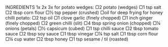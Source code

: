 INGREDIENTS 
1x
2x
3x
for potato wedges:
▢2 potato (wedges)
▢1 tsp salt
▢2 tbsp corn flour
▢½ tsp pepper (crushed)
▢oil for deep frying
for honey chilli potato:
▢2 tsp oil
▢1 clove garlic (finely chopped)
▢1 inch ginger (finely chopped)
▢2 green chilli (slit)
▢4 tbsp spring onion (chopped)
▢¼ onions (petals)
▢½ capsicum (cubed)
▢1 tsp chilli sauce
▢2 tbsp tomato sauce
▢2 tbsp soy sauce
▢1 tbsp vinegar
▢¼ tsp salt
▢1 tbsp corn flour
▢¼ cup water
▢2 tbsp honey
▢1 tsp sesame / til (roasted)
